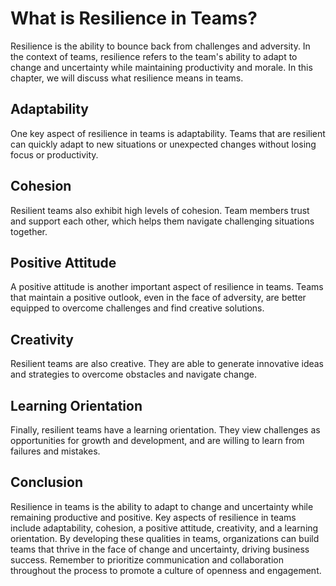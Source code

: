 What is Resilience in Teams?
=====================================================================

Resilience is the ability to bounce back from challenges and adversity. In the context of teams, resilience refers to the team's ability to adapt to change and uncertainty while maintaining productivity and morale. In this chapter, we will discuss what resilience means in teams.

Adaptability
------------

One key aspect of resilience in teams is adaptability. Teams that are resilient can quickly adapt to new situations or unexpected changes without losing focus or productivity.

Cohesion
--------

Resilient teams also exhibit high levels of cohesion. Team members trust and support each other, which helps them navigate challenging situations together.

Positive Attitude
-----------------

A positive attitude is another important aspect of resilience in teams. Teams that maintain a positive outlook, even in the face of adversity, are better equipped to overcome challenges and find creative solutions.

Creativity
----------

Resilient teams are also creative. They are able to generate innovative ideas and strategies to overcome obstacles and navigate change.

Learning Orientation
--------------------

Finally, resilient teams have a learning orientation. They view challenges as opportunities for growth and development, and are willing to learn from failures and mistakes.

Conclusion
----------

Resilience in teams is the ability to adapt to change and uncertainty while remaining productive and positive. Key aspects of resilience in teams include adaptability, cohesion, a positive attitude, creativity, and a learning orientation. By developing these qualities in teams, organizations can build teams that thrive in the face of change and uncertainty, driving business success. Remember to prioritize communication and collaboration throughout the process to promote a culture of openness and engagement.
